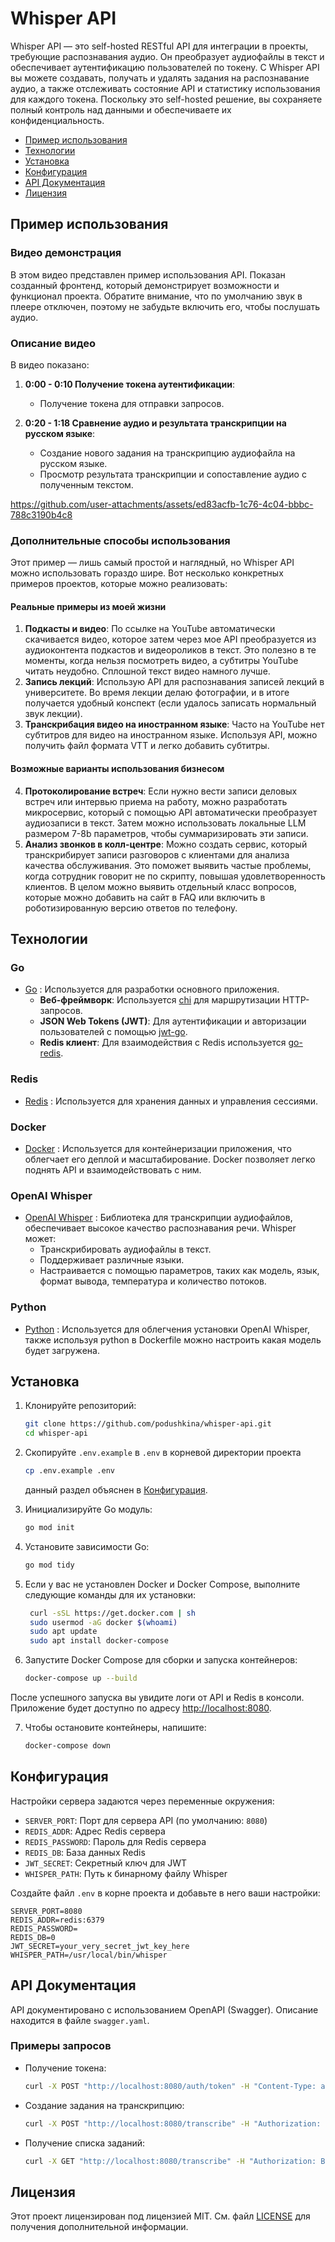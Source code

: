 
# Whisper API

Whisper API — это self-hosted RESTful API для интеграции в проекты, требующие распознавания аудио. Он преобразует аудиофайлы в текст и обеспечивает аутентификацию пользователей по токену. С Whisper API вы можете создавать, получать и удалять задания на распознавание аудио, а также отслеживать состояние API и статистику использования для каждого токена. Поскольку это self-hosted решение, вы сохраняете полный контроль над данными и обеспечиваете их конфиденциальность.

- [Пример использования](#пример-использования)
- [Технологии](#технологии)
- [Установка](#установка)
- [Конфигурация](#конфигурация)
- [API Документация](#api-документация)
- [Лицензия](#лицензия)


## Пример использования
### Видео демонстрация
В этом видео представлен пример использования API. Показан созданный фронтенд, который демонстрирует возможности и функционал проекта. Обратите внимание, что по умолчанию звук в плеере отключен, поэтому не забудьте включить его, чтобы послушать аудио.
### Описание видео
В видео показано:

1. **0:00 - 0:10 Получение токена аутентификации**:
    - Получение токена для отправки запросов.

2. **0:20 - 1:18 Сравнение аудио и результата транскрипции на русском языке**:
    - Создание нового задания на транскрипцию аудиофайла на русском языке.
    - Просмотр результата транскрипции и сопоставление аудио с полученным текстом.


https://github.com/user-attachments/assets/ed83acfb-1c76-4c04-bbbc-788c3190b4c8



### Дополнительные способы использования
Этот пример — лишь самый простой и наглядный, но Whisper API можно использовать гораздо шире. Вот несколько конкретных примеров проектов, которые можно реализовать:

#### Реальные примеры из моей жизни

1. **Подкасты и видео**: По ссылке на YouTube автоматически скачивается видео, которое затем через мое API преобразуется из аудиоконтента подкастов и видеороликов в текст. Это полезно в те моменты, когда нельзя посмотреть видео, а субтитры YouTube читать неудобно. Сплошной текст видео намного лучше.
2. **Запись лекций**: Использую API для распознавания записей лекций в университете. Во время лекции делаю фотографии, и в итоге получается удобный конспект (если удалось записать нормальный звук лекции).
3. **Транскрибация видео на иностранном языке**: Часто на YouTube нет субтитров для видео на иностранном языке. Используя API, можно получить файл формата VTT и легко добавить субтитры.

#### Возможные варианты использования бизнесом

4. **Протоколирование встреч**: Если нужно вести записи деловых встреч или интервью приема на работу, можно разработать микросервис, который с помощью API автоматически преобразует аудиозаписи в текст. Затем можно использовать локальные LLM размером 7-8b параметров, чтобы суммаризировать эти записи.
5. **Анализ звонков в колл-центре**: Можно создать сервис, который транскрибирует записи разговоров с клиентами для анализа качества обслуживания. Это поможет выявить частые проблемы, когда сотрудник говорит не по скрипту, повышая удовлетворенность клиентов. В целом можно выявить отдельный класс вопросов, которые можно добавить на сайт в FAQ или включить в роботизированную версию ответов по телефону.

## Технологии
### Go
- [Go](https://golang.org/) : Используется для разработки основного приложения.
    - **Веб-фреймворк**: Используется [chi](https://github.com/go-chi/chi) для маршрутизации HTTP-запросов.
    - **JSON Web Tokens (JWT)**: Для аутентификации и авторизации пользователей с помощью [jwt-go](https://github.com/dgrijalva/jwt-go).
    - **Redis клиент**: Для взаимодействия с Redis используется [go-redis](https://github.com/go-redis/redis).

### Redis
- [Redis](https://redis.io/) : Используется для хранения данных и управления сессиями.

### Docker
- [Docker](https://www.docker.com/) : Используется для контейнеризации приложения, что облегчает его деплой и масштабирование. Docker позволяет легко поднять API и взаимодействовать с ним.

### OpenAI Whisper
- [OpenAI Whisper](https://github.com/openai/whisper) : Библиотека для транскрипции аудиофайлов, обеспечивает высокое качество распознавания речи. Whisper может:
    - Транскрибировать аудиофайлы в текст.
    - Поддерживает различные языки.
    - Настраивается с помощью параметров, таких как модель, язык, формат вывода, температура и количество потоков.

### Python
- [Python](https://www.python.org/) : Используется для облегчения установки OpenAI Whisper, также используя python в Dockerfile можно настроить какая модель будет загружена.


## Установка

1. Клонируйте репозиторий:
   ```sh
   git clone https://github.com/podushkina/whisper-api.git
   cd whisper-api
   ```

2. Скопируйте `.env.example` в `.env` в корневой директории проекта
   ```sh
   cp .env.example .env
   ```
   данный раздел объяснен в [Конфигурация](#конфигурация).


3. Инициализируйте Go модуль:
   ```sh
   go mod init 
   ```

4. Установите зависимости Go:
   ```sh
   go mod tidy
   ```

5. Если у вас не установлен Docker и Docker Compose, выполните следующие команды для их установки:
   ```sh
    curl -sSL https://get.docker.com | sh
    sudo usermod -aG docker $(whoami)
    sudo apt update
    sudo apt install docker-compose
   ```

6. Запустите Docker Compose для сборки и запуска контейнеров:
   ```sh
   docker-compose up --build
   ```

После успешного запуска вы увидите логи от API и Redis в консоли. Приложение будет доступно по адресу [http://localhost:8080](http://localhost:8080).

7. Чтобы остановите контейнеры, напишите:
   ```sh
   docker-compose down
   ```
   
## Конфигурация

Настройки сервера задаются через переменные окружения:

- `SERVER_PORT`: Порт для сервера API (по умолчанию: `8080`)
- `REDIS_ADDR`: Адрес Redis сервера
- `REDIS_PASSWORD`: Пароль для Redis сервера
- `REDIS_DB`: База данных Redis
- `JWT_SECRET`: Секретный ключ для JWT
- `WHISPER_PATH`: Путь к бинарному файлу Whisper

Создайте файл `.env` в корне проекта и добавьте в него ваши настройки:

```env
SERVER_PORT=8080
REDIS_ADDR=redis:6379
REDIS_PASSWORD=
REDIS_DB=0
JWT_SECRET=your_very_secret_jwt_key_here
WHISPER_PATH=/usr/local/bin/whisper
```

## API Документация

API документировано с использованием OpenAPI (Swagger). Описание находится в файле `swagger.yaml`.

### Примеры запросов

- Получение токена:
  ```sh
  curl -X POST "http://localhost:8080/auth/token" -H "Content-Type: application/json" -d '{"api_key": "your-api-key"}'
  ```

- Создание задания на транскрипцию:
  ```sh
  curl -X POST "http://localhost:8080/transcribe" -H "Authorization: Bearer <token>" -F "audio=@/path/to/audio.wav" -F "language=en" -F "output_format=json" -F "model=base" -F "temperature=0.7" -F "threads=4"
  ```

- Получение списка заданий:
  ```sh
  curl -X GET "http://localhost:8080/transcribe" -H "Authorization: Bearer <token>"
  ```
  
## Лицензия

Этот проект лицензирован под лицензией MIT. См. файл [LICENSE](LICENSE) для получения дополнительной информации.
